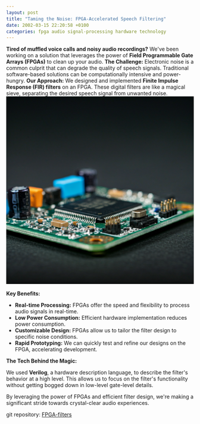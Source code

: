 ```yaml
---
layout: post
title: "Taming the Noise: FPGA-Accelerated Speech Filtering"
date: 2002-03-15 22:20:58 +0100
categories: fpga audio signal-processing hardware technology
---
```


**Tired of muffled voice calls and noisy audio recordings?** We've been working on a solution that leverages the power of **Field Programmable Gate Arrays (FPGAs)** to clean up your audio.
**The Challenge:**
Electronic noise is a common culprit that can degrade the quality of speech signals. Traditional software-based solutions can be computationally intensive and power-hungry.
**Our Approach:**
We designed and implemented **Finite Impulse Response (FIR) filters** on an FPGA. These digital filters are like a magical sieve, separating the desired speech signal from unwanted noise.
![fpga](/images/fpga.png "FPGA")

**Key Benefits:**

- **Real-time Processing:** FPGAs offer the speed and flexibility to process audio signals in real-time.
- **Low Power Consumption:** Efficient hardware implementation reduces power consumption.
- **Customizable Design:** FPGAs allow us to tailor the filter design to specific noise conditions.
- **Rapid Prototyping:** We can quickly test and refine our designs on the FPGA, accelerating development.

**The Tech Behind the Magic:**

We used **Verilog**, a hardware description language, to describe the filter's behavior at a high level. This allows us to focus on the filter's functionality without getting bogged down in low-level gate-level details.

By leveraging the power of FPGAs and efficient filter design, we're making a significant stride towards crystal-clear audio experiences.

git repository: [FPGA-filters](https://github.com/garethcmurphy/fpga-filters)
